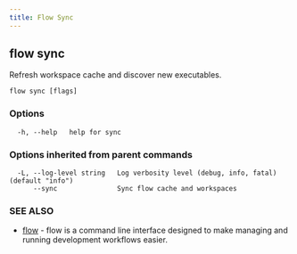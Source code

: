 ```yaml
---
title: Flow Sync
---
```


## flow sync

Refresh workspace cache and discover new executables.

```
flow sync [flags]
```

### Options

```
  -h, --help   help for sync
```

### Options inherited from parent commands

```
  -L, --log-level string   Log verbosity level (debug, info, fatal) (default "info")
      --sync               Sync flow cache and workspaces
```

### SEE ALSO

* [flow](flow.md)	 - flow is a command line interface designed to make managing and running development workflows easier.

